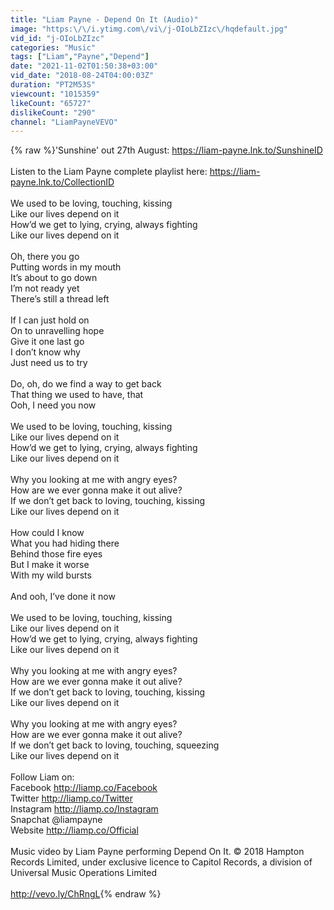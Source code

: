 ```yaml
---
title: "Liam Payne - Depend On It (Audio)"
image: "https:\/\/i.ytimg.com\/vi\/j-OIoLbZIzc\/hqdefault.jpg"
vid_id: "j-OIoLbZIzc"
categories: "Music"
tags: ["Liam","Payne","Depend"]
date: "2021-11-02T01:50:38+03:00"
vid_date: "2018-08-24T04:00:03Z"
duration: "PT2M53S"
viewcount: "1015359"
likeCount: "65727"
dislikeCount: "290"
channel: "LiamPayneVEVO"
---
```

{% raw %}'Sunshine' out 27th August: <a rel="nofollow" target="blank" href="https://liam-payne.lnk.to/SunshineID">https://liam-payne.lnk.to/SunshineID</a><br /><br />Listen to the Liam Payne complete playlist here: <a rel="nofollow" target="blank" href="https://liam-payne.lnk.to/CollectionID">https://liam-payne.lnk.to/CollectionID</a><br /><br />We used to be loving, touching, kissing<br />Like our lives depend on it<br />How’d we get to lying, crying, always fighting<br />Like our lives depend on it<br /><br />Oh, there you go<br />Putting words in my mouth<br />It’s about to go down<br />I’m not ready yet<br />There’s still a thread left<br /><br />If I can just hold on<br />On to unravelling hope<br />Give it one last go<br />I don’t know why<br />Just need us to try<br /><br />Do, oh, do we find a way to get back<br />That thing we used to have, that<br />Ooh, I need you now<br /><br />We used to be loving, touching, kissing<br />Like our lives depend on it<br />How’d we get to lying, crying, always fighting<br />Like our lives depend on it<br /><br />Why you looking at me with angry eyes?<br />How are we ever gonna make it out alive?<br />If we don’t get back to loving, touching, kissing<br />Like our lives depend on it<br /><br />How could I know<br />What you had hiding there<br />Behind those fire eyes<br />But I make it worse<br />With my wild bursts<br /><br />And ooh, I’ve done it now<br /><br />We used to be loving, touching, kissing<br />Like our lives depend on it<br />How’d we get to lying, crying, always fighting<br />Like our lives depend on it<br /><br />Why you looking at me with angry eyes?<br />How are we ever gonna make it out alive?<br />If we don’t get back to loving, touching, kissing<br />Like our lives depend on it<br /><br />Why you looking at me with angry eyes?<br />How are we ever gonna make it out alive?<br />If we don’t get back to loving, touching, squeezing <br />Like our lives depend on it<br /><br />Follow Liam on:<br />Facebook <a rel="nofollow" target="blank" href="http://liamp.co/Facebook">http://liamp.co/Facebook</a><br />Twitter <a rel="nofollow" target="blank" href="http://liamp.co/Twitter">http://liamp.co/Twitter</a> <br />Instagram <a rel="nofollow" target="blank" href="http://liamp.co/Instagram">http://liamp.co/Instagram</a><br />Snapchat @liampayne<br />Website <a rel="nofollow" target="blank" href="http://liamp.co/Official">http://liamp.co/Official</a><br /><br />Music video by Liam Payne performing Depend On It. © 2018 Hampton Records Limited, under exclusive licence to Capitol Records, a division of Universal Music Operations Limited<br /><br /><a rel="nofollow" target="blank" href="http://vevo.ly/ChRngL">http://vevo.ly/ChRngL</a>{% endraw %}
